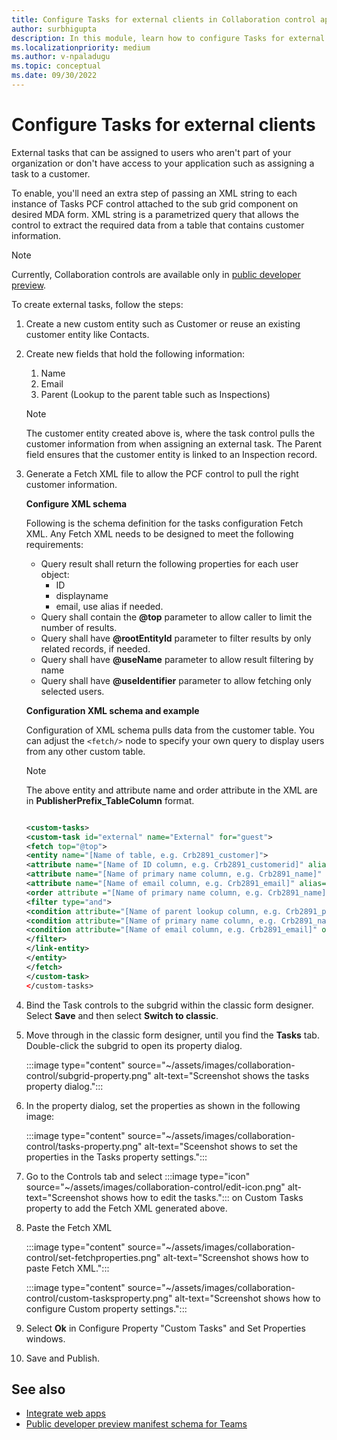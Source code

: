 ```yaml
---
title: Configure Tasks for external clients in Collaboration control app
author: surbhigupta
description: In this module, learn how to configure Tasks for external clients in Collaboration control app in Microsoft Teams.
ms.localizationpriority: medium
ms.author: v-npaladugu
ms.topic: conceptual
ms.date: 09/30/2022
---
```


# Configure Tasks for external clients

External tasks that can be assigned to users who aren't part of your organization or don't have access to your application such as assigning a task to a customer.

To enable, you'll need an extra step of passing an XML string to each instance of Tasks PCF control attached to the sub grid component on desired MDA form. XML string is a parametrized query that allows the control to extract the required data from a table that contains customer information.

> [!NOTE]
> Currently, Collaboration controls are available only in [public developer preview](~/resources/dev-preview/developer-preview-intro.md).

To create external tasks, follow the steps:

1. Create a new custom entity such as Customer or reuse an existing customer entity like Contacts.

1. Create new fields that hold the following information:
    1. Name
    1. Email
    1. Parent (Lookup to the parent table such as Inspections)
    > [!NOTE]
    > The customer entity created above is, where the task control pulls the customer information from when assigning an external task. The Parent field ensures that the customer entity is linked to an Inspection record.

1. Generate a Fetch XML file to allow the PCF control to pull the right customer information.

    **Configure XML schema**

    Following is the schema definition for the tasks configuration Fetch XML. Any Fetch XML needs to be designed to meet the following requirements:

    * Query result shall return the following properties for each user object:
      * ID
      * displayname
      * email, use alias if needed.
    * Query shall contain the **@top** parameter to allow caller to limit the number of results.
    * Query shall have **@rootEntityId** parameter to filter results by only related records, if needed.
    * Query shall have **@useName** parameter to allow result filtering by name
    * Query shall have **@useIdentifier** parameter to allow fetching only selected users.

    **Configuration XML schema and example**

    Configuration of XML schema pulls data from the customer table. You can adjust the `<fetch/>` node to specify your own query to display users from any other custom table.

    > [!NOTE]
    > The above entity and attribute name and order attribute in the XML are in **PublisherPrefix_TableColumn** format.

    ```xml
    
    <custom-tasks> 
    <custom-task id="external" name="External" for="guest"> 
    <fetch top="@top"> 
    <entity name="[Name of table, e.g. Crb2891_customer]"> 
    <attribute name="[Name of ID column, e.g. Crb2891_customerid]" alias="id" /> 
    <attribute name="[Name of primary name column, e.g. Crb2891_name]" alias="displayname" /> 
    <attribute name="[Name of email column, e.g. Crb2891_email]" alias="email" /> 
    <order attribute ="[Name of primary name column, e.g. Crb2891_name]" descending="false" /> 
    <filter type="and"> 
    <condition attribute="[Name of parent lookup column, e.g. Crb2891_parent]" operator="eq" value="@rootEntityId" /> 
    <condition attribute="[Name of primary name column, e.g. Crb2891_name]" operator="like" value="@userName" /> 
    <condition attribute="[Name of email column, e.g. Crb2891_email]" operator="like" value="@userIdentifier" /> 
    </filter> 
    </link-entity> 
    </entity> 
    </fetch> 
    </custom-task> 
    </custom-tasks> 
    
    ```

1. Bind the Task controls to the subgrid within the classic form designer. Select **Save** and then select **Switch to classic**.

1. Move through in the classic form designer, until you find the **Tasks** tab. Double-click the subgrid to open its property dialog.

    :::image type="content" source="~/assets/images/collaboration-control/subgrid-property.png" alt-text="Screenshot shows the tasks property dialog.":::

1. In the property dialog, set the properties as shown in the following image:

    :::image type="content" source="~/assets/images/collaboration-control/tasks-property.png" alt-text="Sceenshot shows to set the properties in the Tasks property settings.":::

1. Go to the Controls tab and select :::image type="icon" source="~/assets/images/collaboration-control/edit-icon.png" alt-text="Screenshot shows how to edit the tasks."::: on Custom Tasks property to add the Fetch XML generated above.

1. Paste the Fetch XML

    :::image type="content" source="~/assets/images/collaboration-control/set-fetchproperties.png" alt-text="Screenshot shows how to paste Fetch XML.":::

    :::image type="content" source="~/assets/images/collaboration-control/custom-tasksproperty.png" alt-text="Screenshot shows how to configure Custom property settings.":::

1. Select **Ok** in Configure Property "Custom Tasks" and Set Properties windows.

1. Save and Publish.

## See also

* [Integrate web apps](integrate-web-apps-overview.md)
* [Public developer preview manifest schema for Teams](../resources/schema/manifest-schema-dev-preview.md)
